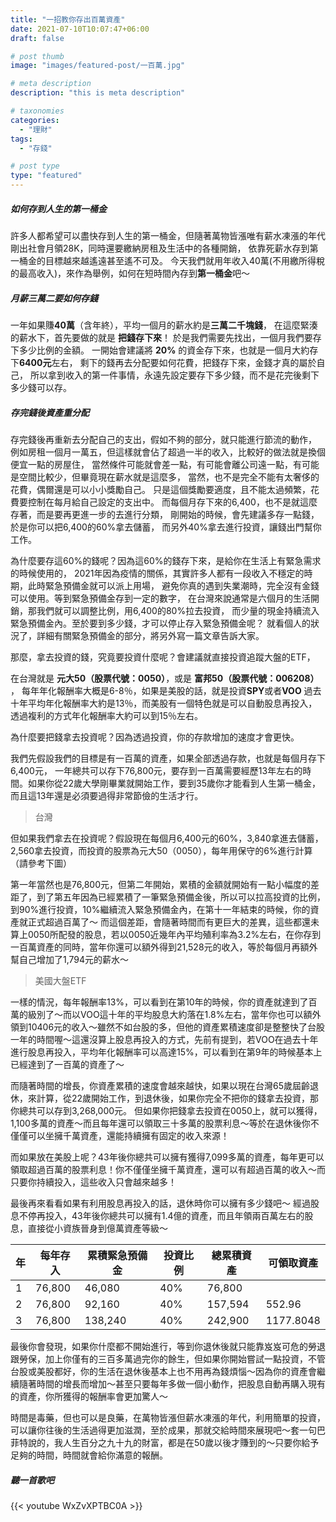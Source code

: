 ```yaml
---
title: "一招教你存出百萬資產"
date: 2021-07-10T10:07:47+06:00
draft: false

# post thumb
image: "images/featured-post/一百萬.jpg"

# meta description
description: "this is meta description"

# taxonomies
categories:
  - "理財"
tags:
  - "存錢"

# post type
type: "featured"
---
```


##### 如何存到人生的第一桶金
許多人都希望可以盡快存到人生的第一桶金，但隨著萬物皆漲唯有薪水凍漲的年代
剛出社會月領28K，同時還要繳納房租及生活中的各種開銷，
依靠死薪水存到第一桶金的目標越來越遙遠甚至遙不可及。
今天我們就用年收入40萬(不用繳所得稅的最高收入)，來作為舉例，如何在短時間內存到**第一桶金**吧～

##### 月薪三萬二要如何存錢
一年如果賺**40萬**（含年終），平均一個月的薪水約是**三萬二千塊錢**，
在這麼緊湊的薪水下，首先要做的就是 **把錢存下來**！
於是我們需要先找出，一個月我們要存下多少比例的金額。
一開始會建議將 **20%** 的資金存下來，也就是一個月大約存下**6400元**左右，
剩下的錢再去分配要如何花費，把錢存下來，金錢才真的屬於自己，
所以拿到收入的第一件事情，永遠先設定要存下多少錢，而不是花完後剩下多少錢可以存。

##### 存完錢後資產重分配
存完錢後再重新去分配自己的支出，假如不夠的部分，就只能進行節流的動作，
例如房租一個月一萬五，但這樣就會佔了超過一半的收入，比較好的做法就是換個便宜一點的房屋住，
當然條件可能就會差一點，有可能會離公司遠一點，有可能是空間比較少，但畢竟現在薪水就是這麼多，
當然，也不是完全不能有太奢侈的花費，偶爾還是可以小小獎勵自己。
只是這個獎勵要適度，且不能太過頻繁，花費要控制在每月給自己設定的支出中。
而每個月存下來的6,400，也不是就這麼存著，而是要再更進一步的去進行分類，
剛開始的時候，會先建議多存一點錢，於是你可以把6,400的60%拿去儲蓄，
而另外40%拿去進行投資，讓錢出門幫你工作。

為什麼要存這60%的錢呢？因為這60%的錢存下來，是給你在生活上有緊急需求的時候使用的，
2021年因為疫情的關係，其實許多人都有一段收入不穩定的時期，此時緊急預備金就可以派上用場，
避免你真的遇到失業潮時，完全沒有金錢可以使用。等到緊急預備金存到一定的數字，
在台灣來說通常是六個月的生活開銷，那我們就可以調整比例，用6,400的80%拉去投資，
而少量的現金持續流入緊急預備金內。至於要到多少錢，才可以停止存入緊急預備金呢？
就看個人的狀況了，詳細有關緊急預備金的部分，將另外寫一篇文章告訴大家。

那麼，拿去投資的錢，究竟要投資什麼呢？會建議就直接投資追蹤大盤的ETF，

在台灣就是 **元大50（股票代號：0050）**，或是 **富邦50（股票代號：006208）** ，
每年年化報酬率大概是6-8％，如果是美股的話，就是投資**SPY**或者**VOO**
過去十年平均年化報酬率大約是13％，而美股有一個特色就是可以自動股息再投入，透過複利的方式年化報酬率大約可以到15％左右。

為什麼要把錢拿去投資呢？因為透過投資，你的存款增加的速度才會更快。

我們先假設我們的目標是有一百萬的資產，如果全部透過存款，也就是每個月存下6,400元，
一年總共可以存下76,800元，要存到一百萬需要經歷13年左右的時間。如果你從22歲大學剛畢業就開始工作，要到35歲你才能看到人生第一桶金，而且這13年還是必須要過得非常節儉的生活才行。

>台灣

但如果我們拿去在投資呢？假設現在每個月6,400元的60%，3,840拿進去儲蓄，2,560拿去投資，而投資的股票為元大50（0050），每年用保守的6%進行計算（請參考下圖）

第一年當然也是76,800元，但第二年開始，累積的金額就開始有一點小幅度的差距了，到了第五年因為已經累積了一筆緊急預備金後，所以可以拉高投資的比例，到90%進行投資，10%繼續流入緊急預備金內，在第十一年結束的時候，你的資產就正式超過百萬了～
而這個差距，會隨著時間而有更巨大的差異，這些都還未算上0050所配發的股息，若以0050近幾年內平均殖利率為3.2%左右，在你存到一百萬資產的同時，當年你還可以額外得到21,528元的收入，等於每個月再額外幫自己增加了1,794元的薪水～

>美國大盤ETF

一樣的情況，每年報酬率13%，可以看到在第10年的時候，你的資產就達到了百萬的級別了～而以VOO這十年的平均股息大約落在1.8%左右，當年你也可以額外領到10406元的收入～雖然不如台股的多，但他的資產累積速度卻是整整快了台股一年的時間喔～這還沒算上股息再投入的方式，先前有提到，若VOO在過去十年進行股息再投入，平均年化報酬率可以高達15%，可以看到在第9年的時候基本上已經達到了一百萬的資產了～

而隨著時間的增長，你資產累積的速度會越來越快，如果以現在台灣65歲屆齡退休，來計算，從22歲開始工作，到退休後，如果你完全不把你的錢拿去投資，那你總共可以存到3,268,000元。
但如果你把錢拿去投資在0050上，就可以獲得，1,100多萬的資產～而且每年還可以領取三十多萬的股票利息～等於在退休後你不僅僅可以坐擁千萬資產，還能持續擁有固定的收入來源！

而如果放在美股上呢？43年後你總共可以擁有獲得7,099多萬的資產，每年更可以領取超過百萬的股票利息！你不僅僅坐擁千萬資產，還可以有超過百萬的收入～而只要你持續投入，這些收入只會越來越多！

最後再來看看如果有利用股息再投入的話，退休時你可以擁有多少錢吧～
經過股息不停再投入，43年後你總共可以擁有1.4億的資產，而且年領兩百萬左右的股息，直接從小資族晉身到億萬資產等級～

| 年|每年存入 | 累積緊急預備金 | 投資比例 |總累積資產 | 可領取資產 |
--- | --- | ---| --- | ---| --- |
| 1 | 76,800 | 46,080 |40%|76,800   |
| 2 | 76,800 | 92,160 |40%|157,594  |552.96
| 3 | 76,800 | 138,240|40%|242,900  |1177.8048

最後你會發現，如果你什麼都不開始進行，等到你退休後就只能靠岌岌可危的勞退跟勞保，加上你僅有的三百多萬過完你的餘生，但如果你開始嘗試一點投資，不管台股或美股都好，你的生活在退休後基本上也不用再為錢煩惱～因為你的資產會繼續隨著時間的增長而增加～甚至只要每年多做一個小動作，把股息自動再購入現有的資產，你所獲得的報酬率會更加驚人～

時間是毒藥，但也可以是良藥，在萬物皆漲但薪水凍漲的年代，利用簡單的投資，可以讓你往後的生活過得更加滋潤，至於成果，那就交給時間來展現吧～套一句巴菲特說的，我人生百分之九十九的財富，都是在50歲以後才賺到的～只要你給予足夠的時間，時間就會給你滿意的報酬。




##### 聽一首歌吧

{{< youtube WxZvXPTBC0A >}}
